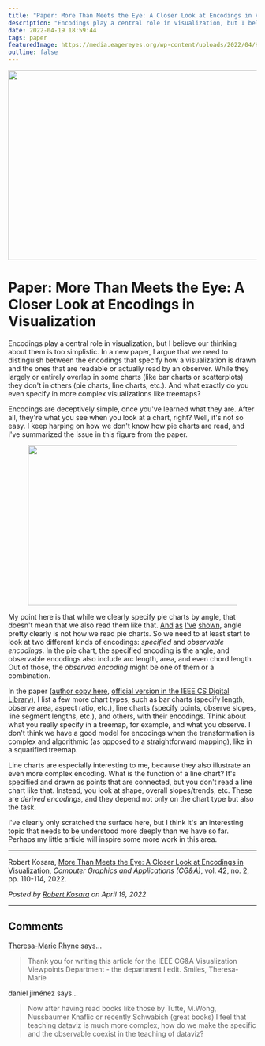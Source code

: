 ```yaml
---
title: "Paper: More Than Meets the Eye: A Closer Look at Encodings in Visualization"
description: "Encodings play a central role in visualization, but I believe our thinking about them is too simplistic. In a new paper, I argue that we need to distinguish between the encodings that specify how a visualization is drawn and the ones that are readable or actually read by an observer. While they largely or entirely overlap in some charts (like bar charts or scatterplots) they don't in others (pie charts, line charts, etc.). And what exactly do you even specify in more complex visualizations like treemaps?"
date: 2022-04-19 18:59:44
tags: paper
featuredImage: https://media.eagereyes.org/wp-content/uploads/2022/04/Kosara-CGA-2022b.png
outline: false
---
```


<p align="center"><img src="https://media.eagereyes.org/wp-content/uploads/2022/04/Kosara-CGA-2022b.png" width="800" height="383" /></p>

# Paper: More Than Meets the Eye: A Closer Look at Encodings in Visualization

Encodings play a central role in visualization, but I believe our thinking about them is too simplistic. In a new paper, I argue that we need to distinguish between the encodings that specify how a visualization is drawn and the ones that are readable or actually read by an observer. While they largely or entirely overlap in some charts (like bar charts or scatterplots) they don't in others (pie charts, line charts, etc.). And what exactly do you even specify in more complex visualizations like treemaps?

Encodings are deceptively simple, once you've learned what they are. After all, they're what you see when you look at a chart, right? Well, it's not so easy. I keep harping on how we don't know how pie charts are read, and I've summarized the issue in this figure from the paper.

<div class="wp-block-image"><figure class="aligncenter size-full is-resized"><img src="https://media.eagereyes.org/wp-content/uploads/2022/04/pie-chart-hmmm.png" alt="" class="wp-image-98577" width="840" height="324"/></figure></div>

My point here is that while we clearly specify pie charts by angle, that doesn't mean that we also read them like that. <a href="/blog/2016/an-illustrated-tour-of-the-pie-chart-study-results" data-type="post" data-id="9363">And</a> <a href="/blog/2019/paper-evidence-for-area-as-the-primary-visual-cue-in-pie-charts" data-type="post" data-id="12410">as</a> <a href="/papers/a-pair-of-pie-chart-papers" data-type="post" data-id="9271">I've</a> <a href="/blog/2021/new-video-the-science-of-pie-charts" data-type="post" data-id="97810">shown</a>, angle pretty clearly is not how we read pie charts. So we need to at least start to look at two different kinds of encodings: <em>specified</em> and <em>observable encodings</em>. In the pie chart, the specified encoding is the angle, and observable encodings also include arc length, area, and even chord length. Out of those, the <em>observed encoding</em> might be one of them or a combination.

In the paper (<a href="/publications/Kosara-CGA-2022">author copy here</a>, <a href="https://ieeexplore.ieee.org/document/9756627">official version in the IEEE CS Digital Library</a>), I list a few more chart types, such as bar charts (specify length, observe area, aspect ratio, etc.), line charts (specify points, observe slopes, line segment lengths, etc.), and others, with their encodings. Think about what you really specify in a treemap, for example, and what you observe. I don't think we have a good model for encodings when the transformation is complex and algorithmic (as opposed to a straightforward mapping), like in a squarified treemap.

Line charts are especially interesting to me, because they also illustrate an even more complex encoding. What is the function of a line chart? It's specified and drawn as points that are connected, but you don't read a line chart like that. Instead, you look at shape, overall slopes/trends, etc. These are <em>derived encodings</em>, and they depend not only on the chart type but also the task.

I've clearly only scratched the surface here, but I think it's an interesting topic that needs to be understood more deeply than we have so far. Perhaps my little article will inspire some more work in this area.

<hr class="wp-block-separator"/>

Robert Kosara, <a href="/publications/Kosara-CGA-2022">More Than Meets the Eye: A Closer Look at Encodings in Visualization</a>, <em>Computer Graphics and Applications (CG&amp;A)</em>, vol. 42, no. 2, pp. 110-114, 2022.


_Posted by <a href="/about">Robert Kosara</a> on April 19, 2022_


<aside class="comments">

---
## Comments

<a href="http://theresamarierhyne.com" rel="nofollow noopener" target="_blank">Theresa-Marie Rhyne</a> says…
>	Thank you for writing this article for the  IEEE CG&amp;A Visualization Viewpoints Department - the department I edit. Smiles, Theresa-Marie

daniel jiménez says…
>	Now after having read books like those by Tufte, M.Wong, Nussbaumer Knaflic or recently Schwabish (great books) I feel that teaching dataviz is much more complex, how do we make the specific and the observable coexist in the teaching of dataviz?

</aside>

